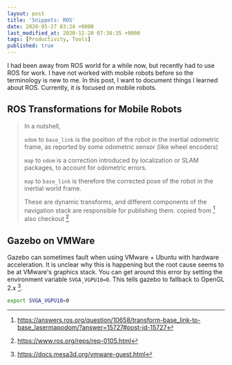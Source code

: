 ```yaml
---
layout: post
title: 'Snippets: ROS'
date: 2020-05-27 03:24 +0000
last_modified_at: 2020-11-28 07:38:35 +0000
tags: [Productivity, Tools]
published: true
---
```


I had been away from ROS world for a while now, but recently had to use ROS for
work. I have not worked with mobile robots before so the terminology is new to
me. In this post, I want to document things I learned about ROS. Currently, it
is focused on mobile robots.

<!-- more -->

## ROS Transformations for Mobile Robots

> In a nutshell,
>
> `odom` to `base_link` is the position of the robot in the inertial odometric
> frame, as reported by some odometric sensor (like wheel  encoders)
>
> `map` to `odom` is a correction introduced by localization or SLAM packages,
> to account for odometric errors.
>
> `map` to `base_link` is therefore the corrected pose of the robot in the
> inertial world frame.
>
> These are dynamic transforms, and different components of the navigation
> stack are responsible for publishing them.
> copied from [^1] also checkout [^2]

## Gazebo on VMWare

Gazebo can sometimes fault when using VMware + Ubuntu with hardware acceleration.
It is unclear why this is happening but the root cause seems to be at VMware's
graphics stack. You can get around this error by setting the environment variable
`SVGA_VGPU10=0`. This tells gazebo to fallback to OpenGL 2.x [^3].

```bash
export SVGA_VGPU10=0
```

[^1]: <https://answers.ros.org/question/10658/transform-base_link-to-base_lasermapodom/?answer=15727#post-id-15727>
[^2]: <https://www.ros.org/reps/rep-0105.html>
[^3]: <https://docs.mesa3d.org/vmware-guest.html>
